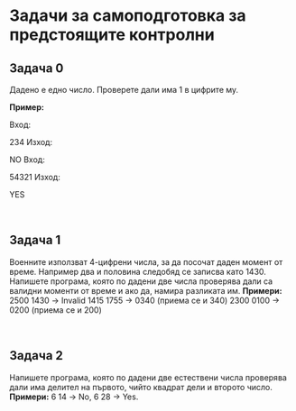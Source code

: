 <h1> Задачи за самоподготовка за предстоящите контролни </h1>

<h2> Задача 0 </h2>
<p> Дадено е едно число. Проверете дали има 1 в цифрите му.

<strong>Пример:</strong>

Вход:

234
Изход:

NO
Вход:

54321
Изход:

YES</p></br>

<h2>Задача 1 </h2>
<p> Военните използват 4-цифрени числа, за да посочат даден момент от време. Например два и половина
следобяд се записва като 1430. Напишете програма, която по дадени две числа проверява дали са валидни
моменти от време и ако да, намира разликата им.
  <strong>Примери:</strong>
2500 1430 -> Invalid
1415 1755 -> 0340 (приема се и 340)
2300 0100 -> 0200 (приема се и 200)
</p></br>


<h2> Задача 2</h2>
<p>Напишете програма, която по дадени две естествени числа проверява дали има делител на първото, чийто
квадрат дели и второто число.
  <strong>Примери:</strong> 6 14 -> No, 6 28 -> Yes.</p></br>
